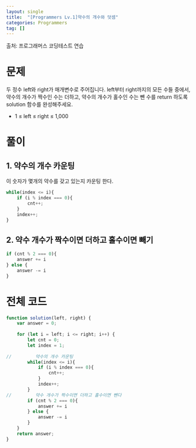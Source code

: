 ```yaml
---
layout: single
title:  "[Programmers Lv.1]약수의 개수와 덧셈"
categories: Programmers
tag: []
---
```

출처: 프로그래머스 코딩테스트 연습

# 문제
두 정수 left와 right가 매개변수로 주어집니다. left부터 right까지의 모든 수들 중에서, 약수의 개수가 짝수인 수는 더하고, 약수의 개수가 홀수인 수는 뺀 수를 return 하도록 solution 함수를 완성해주세요.

- 1 ≤ left ≤ right ≤ 1,000


# 풀이
## 1. 약수의 개수 카운팅
이 숫자가 몇개의 약수를 갖고 있는지 카운팅 한다. 
```javascript
while(index <= i){
    if (i % index === 0){
        cnt++;
    }
    index++;
}
```

## 2. 약수 개수가 짝수이면 더하고 홀수이면 빼기

```javascript
if (cnt % 2 === 0){
    answer += i
} else {
    answer -= i
}
```


# 전체 코드
```javascript
function solution(left, right) {
    var answer = 0;
    
    for (let i = left; i <= right; i++) {
        let cnt = 0;
        let index = 1;
        
//         약수의 개수 카운팅
        while(index <= i){
            if (i % index === 0){
                cnt++;
            }
            index++;
        }
//         약수 개수가 짝수이면 더하고 홀수이면 뺀다
        if (cnt % 2 === 0){
            answer += i
        } else {
            answer -= i
        }
    }
    return answer;
}
```


